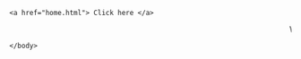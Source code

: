 
<html>
<head>
    <title>
      My codes
    </title>
        <link rel="icon" href="Logo.jpg">
        </head>
  <body>
   
    
    <a href="home.html"> Click here </a>
    
<marquee> Welcome To My codes </marquee>
   
    </body>
  </html>
